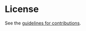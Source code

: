 # License

See the
[guidelines for contributions](https://github.com/tfpauly/draft-age-masque-connect-ip/blob/main/CONTRIBUTING.md).
